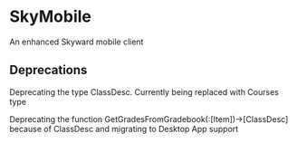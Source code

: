 # SkyMobile
An enhanced Skyward mobile client

## Deprecations
Deprecating the type ClassDesc. Currently being replaced with Courses type

Deprecating the function GetGradesFromGradebook(:[Item])->[ClassDesc] because of ClassDesc and migrating to Desktop App support
